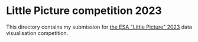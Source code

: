 # Little Picture competition 2023

This directory contains my submission for [the ESA "Little Picture" 2023](https://climate.esa.int/en/littlepicturescompetition/) data visualisation competition. 
